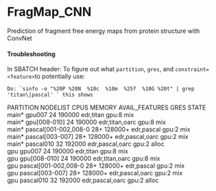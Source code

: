 # FragMap_CNN
Prediction of fragment free energy maps from protein structure with ConvNet

#### Troubleshooting

  In SBATCH header: To figure out what `partition`, `gres`, and `constraint=<feature>`to potentially use:

    Do: `sinfo -o "%20P %20N  %10c  %10m  %25f  %10G %20t" | grep 'titan\|pascal' ` this shows 

PARTITION            NODELIST              CPUS        MEMORY      AVAIL_FEATURES             GRES       STATE 
main*                gpu007                24          190000      edr,titan                  gpu:8      mix                  
main*                gpu[008-010]          24          190000      edr,titan,oarc             gpu:8      mix                  
main*                pascal[001-002,008-0  28+         128000+     edr,pascal                 gpu:2      mix                  
main*                pascal[003-007]       28+         128000+     edr,pascal,oarc            gpu:2      mix                  
main*                pascal010             32          192000      edr,pascal,oarc            gpu:2      alloc                
gpu                  gpu007                24          190000      edr,titan                  gpu:8      mix                  
gpu                  gpu[008-010]          24          190000      edr,titan,oarc             gpu:8      mix                  
gpu                  pascal[001-002,008-0  28+         128000+     edr,pascal                 gpu:2      mix                  
gpu                  pascal[003-007]       28+         128000+     edr,pascal,oarc            gpu:2      mix                  
gpu                  pascal010             32          192000      edr,pascal,oarc            gpu:2      alloc  	

